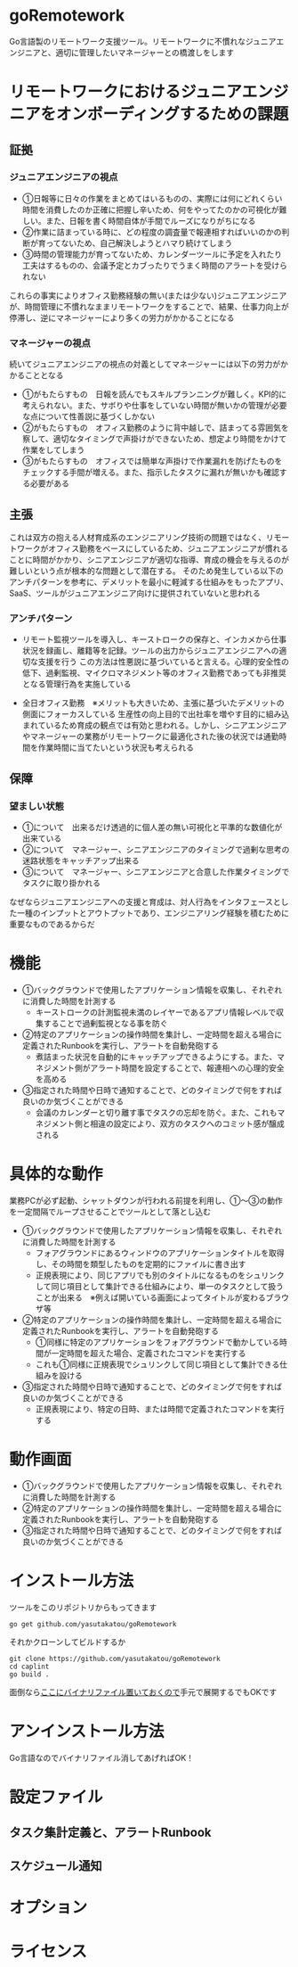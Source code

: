 # goRemotework
Go言語製のリモートワーク支援ツール。リモートワークに不慣れなジュニアエンジニアと、適切に管理したいマネージャーとの橋渡しをします

# リモートワークにおけるジュニアエンジニアをオンボーディングするための課題
## 証拠
### ジュニアエンジニアの視点
- ①日報等に日々の作業をまとめてはいるものの、実際には何にどれくらい時間を消費したのか正確に把握し辛いため、何をやってたのかの可視化が難しい。また、日報を書く時間自体が手間でルーズになりがちになる
- ②作業に詰まっている時に、どの程度の調査量で報連相すればいいのかの判断が育ってないため、自己解決しようとハマり続けてしまう
- ③時間の管理能力が育ってないため、カレンダーツールに予定を入れたり工夫はするものの、会議予定とカブったりでうまく時間のアラートを受けられない

これらの事実によりオフィス勤務経験の無い(または少ない)ジュニアエンジニアが、時間管理に不慣れなままリモートワークをすることで、結果、仕事力向上が停滞し、逆にマネージャーにより多くの労力がかかることになる

### マネージャーの視点
続いてジュニアエンジニアの視点の対義としてマネージャーには以下の労力がかかることとなる

- ①がもたらすもの　日報を読んでもスキルプランニングが難しく。KPI的に考えられない。また、サボりや仕事をしていない時間が無いかの管理が必要な点について性善説に基づくしかない
- ②がもたらすもの　オフィス勤務のように背中越しで、詰まってる雰囲気を察して、適切なタイミングで声掛けができないため、想定より時間をかけて作業をしてしまう
- ③がもたらすもの　オフィスでは簡単な声掛けで作業漏れを防げたものをチェックする手間が増える。また、指示したタスクに漏れが無いかも確認する必要がある

## 主張
これは双方の抱える人材育成系のエンジニアリング技術の問題ではなく、リモートワークがオフィス勤務をベースにしているため、ジュニアエンジニアが慣れることに時間がかかり、シニアエンジニアが適切な指導、育成の機会を与えるのが難しいという点が根本的な問題として潜在する。
そのため発生している以下のアンチパターンを参考に、デメリットを最小に軽減する仕組みをもったアプリ、SaaS、ツールがジュニアエンジニア向けに提供されていないと思われる

### アンチパターン
- リモート監視ツールを導入し、キーストロークの保存と、インカメから仕事状況を録画し、離籍等を記録。ツールの出力からジュニアエンジニアへの適切な支援を行う
この方法は性悪説に基づいていると言える。心理的安全性の低下、過剰監視、マイクロマネジメント等のオフィス勤務であっても非推奨となる管理行為を実施している

- 全日オフィス勤務　※メリットも大きいため、主張に基づいたデメリットの側面にフォーカスしている
生産性の向上目的で出社率を増やす目的に組み込まれているため育成の観点では有効と思われる。しかし、シニアエンジニアやマネージャーの業務がリモートワークに最適化された後の状況では通勤時間を作業時間に当てたいという状況も考えられる

## 保障
### 望ましい状態
- ①について　出来るだけ透過的に個人差の無い可視化と平準的な数値化が出来ている
- ②について　マネージャー、シニアエンジニアのタイミングで過剰な思考の迷路状態をキャッチアップ出来る
- ③について　マネージャー、シニアエンジニアと合意した作業タイミングでタスクに取り掛かれる

なぜならジュニアエンジニアへの支援と育成は、対人行為をインタフェースとした一種のインプットとアウトプットであり、エンジニアリング経験を積むために重要なものであるからだ

# 機能
- ①バックグラウンドで使用したアプリケーション情報を収集し、それぞれに消費した時間を計測する
  - キーストロークの計測監視未満のレイヤーであるアプリ情報レベルで収集することで過剰監視となる事を防ぐ
- ②特定のアプリケーションの操作時間を集計し、一定時間を超える場合に定義されたRunbookを実行し、アラートを自動発砲する
  - 煮詰まった状況を自動的にキャッチアップできるようにする。また、マネジメント側がアラート時間を設定することで、報連相への心理的安全を高める
- ③指定された時間や日時で通知することで、どのタイミングで何をすれば良いのか気づくことができる
  - 会議のカレンダーと切り離す事でタスクの忘却を防ぐ。また、これもマネジメント側と相違の設定により、双方のタスクへのコミット感が醸成される

# 具体的な動作
業務PCが必ず起動、シャットダウンが行われる前提を利用し、①～③の動作を一定間隔でループさせることでツールとして落とし込む

- ①バックグラウンドで使用したアプリケーション情報を収集し、それぞれに消費した時間を計測する
  - フォアグラウンドにあるウィンドウのアプリケーションタイトルを取得し、その時間を類型したものを定期的にファイルに書き出す
  - 正規表現により、同じアプリでも別のタイトルになるものをシュリンクして同じ項目として集計できる仕組みにより、単一のタスクとして扱うことが出来る　※例えば開いている画面によってタイトルが変わるブラウザ等
- ②特定のアプリケーションの操作時間を集計し、一定時間を超える場合に定義されたRunbookを実行し、アラートを自動発砲する
  - ①同様に特定のアプリケーションをフォアグラウンドで動かしている時間が一定時間を超えた場合、定義されたコマンドを実行する
  - これも①同様に正規表現でシュリンクして同じ項目として集計できる仕組みを設ける
- ③指定された時間や日時で通知することで、どのタイミングで何をすれば良いのか気づくことができる
  - 正規表現により、特定の日時、または時間で定義されたコマンドを実行する

# 動作画面
- ①バックグラウンドで使用したアプリケーション情報を収集し、それぞれに消費した時間を計測する
- ②特定のアプリケーションの操作時間を集計し、一定時間を超える場合に定義されたRunbookを実行し、アラートを自動発砲する
- ③指定された時間や日時で通知することで、どのタイミングで何をすれば良いのか気づくことができる

# インストール方法
ツールをこのリポジトリからもってきます

```
go get github.com/yasutakatou/goRemotework
```

それかクローンしてビルドするか

```
git clone https://github.com/yasutakatou/goRemotework
cd caplint
go build .
```

面倒なら[ここにバイナリファイル置いておくので](https://github.com/yasutakatou/goRemotework/releases)手元で展開するでもOKです

# アンインストール方法

Go言語なのでバイナリファイル消してあげればOK！

# 設定ファイル
## タスク集計定義と、アラートRunbook
## スケジュール通知

# オプション

# ライセンス
